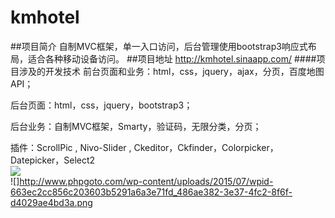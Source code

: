 # kmhotel
##项目简介
自制MVC框架，单一入口访问，后台管理使用bootstrap3响应式布局，适合各种移动设备访问。
##项目地址
http://kmhotel.sinaapp.com/ 
####项目涉及的开发技术
前台页面和业务：html，css，jquery，ajax，分页，百度地图API；  

后台页面：html，css，jquery，bootstrap3；  

后台业务：自制MVC框架，Smarty，验证码，无限分类，分页；  

插件：ScrollPic , Nivo-Slider , Ckeditor，Ckfinder，Colorpicker，Datepicker，Select2  
![](http://www.phpgoto.com/wp-content/uploads/2015/07/wpid-663ec2cc856c203603b5291a6a3e71fd_5c5656b9-b606-41b6-aaff-5dc88e53e2f6.png)  
![]http://www.phpgoto.com/wp-content/uploads/2015/07/wpid-663ec2cc856c203603b5291a6a3e71fd_486ae382-3e37-4fc2-8f6f-d4029ae4bd3a.png
